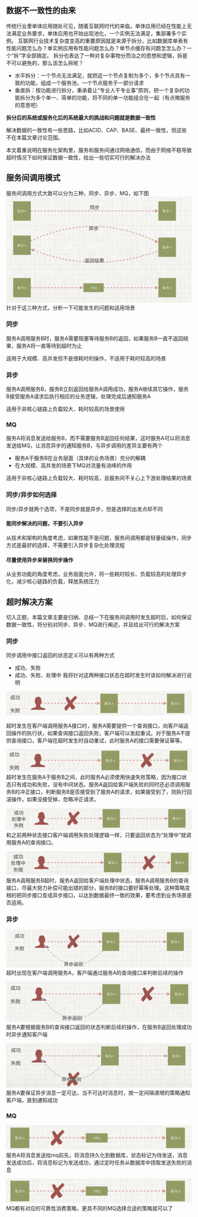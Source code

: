## 数据不一致性的由来
传统行业里单体应用随处可见，随着互联网时代的来临，单体应用已经在性能上无法满足业务要求，单体应用也开始出现池化，一个实例无法满足，集部署多个实例。
互联网行业技术复杂度变高的重要原因就是来源于拆分，比如数据库单表有性能问题怎么办？单实例应用有性能问题怎么办？单节点缓存有问题怎怎么办？一个“拆”字全部搞定。
拆分也表达了一种对复杂事物分而治之的思想和逻辑，拆是不可以避免的，那么该怎么拆呢？
* 水平拆分：一个节点无法满足，就把这一个节点复制为多个，多个节点具有一致的功能，组成一个服务池，一个节点服务于一部分请求
* 垂直拆：按功能进行拆分，秉承着让“专业人干专业事”原则，把一个复杂的功能拆分为多个单一、简单的功能，将不同的单一功能组合在一起（有点微服务的意思吧）

**拆分后的系统或服务化后的系统最大的挑战和问题就是数据一致性**

解决数据的一致性有一些思路，比如ACID、CAP、BASE、最终一致性，但这些不在本篇文章讨论范围。

本文着重说明在服务化架构里，服务和服务间通过网络通信，而由于网络不稳导致超时情况下如何保证数据一致性，给出一些切实可行的解决办法

## 服务间调用模式
服务间调用方式大致可以分为三种，同步、异步、MQ，如下图
![request_time](../weixin/timeout_request_time.png)
针对于这三种方式，分析一下可能发生的问题和适用场景

### 同步
服务A调用服务B时，服务A需要阻塞等待服务B的返回，如果服务B一直不返回结果，服务A将一直等待到超时为止

适用于大规模、高并发但不是很耗时的操作，不适用于耗时较高的场景

### 异步
服务A调用服务B，服务B立刻返回给服务A调用成功，服务A继续其它操作，服务B接受服务A请求后执行相应的业务逻辑，处理完成后通知服务A

适用于非核心链路上负载较大、耗时较高的场景使用

### MQ
服务A将消息发送给服务B，而不需要服务B返回任何结果，这时服务A可以将消息发送给MQ，让消息异步的通知服务B，与异步调用的差异主要有两个
* 服务A于服务B在业务层面（具体的业务场景）充分的解耦
* 在大规模、高并发的场景下MQ对流量有消峰的作用

适用于非核心链路上负载较大、耗时较高，且服务间不关心上下游处理结果的场景

### 同步/异步如何选择
同步/异步就两个选项，不是同步就是异步，但是选择的出发点却不同

#### 能同步解决的问题，不要引入异步
从技术和架构的角度考虑，如果性能不是问题，服务间调用都是轻量级操作，同步方式是最好的选择，不需要引入异步复杂化处理流程

#### 尽量使用异步来替换同步操作
从业务功能的角度考虑，业务层面允许，将一些耗时较长、负载较高的处理异步化，减少核心链路的负载，释放系统压力

## 超时解决方案
切入正题，本篇文章主要是归纳、总结一下在服务间调用时发生超时后，如何保证数据一致性，将分别对同步、异步、MQ进行阐述，并且给出可行的解决方案

### 同步

同步调用中接口返回的状态定义可以有两种方式
* 成功、失败
* 成功、失败、处理中
我将针对这两种接口状态在超时发生时该如何解决进行说明

![timeout_sync1](../weixin/timeout_sync1.png)

超时发生在客户端调用服务A接口时，服务A需要提供一个查询接口，向客户端返回操作的执行状，如果查询接口返回失败，客户端可以发起重试。对于服务A不提供查询接口，客户端在超时发生时自动重试，此时服务A的接口需要保证幂等。

![timeout_sync2](../weixin/timeout_sync2.png)
超时发生在服务A于服务B之间，此时服务A必须使用快速失败策略，因为接口状态只有成功和失败，没有中间状态。服务A返回给客户端失败的同时还必须调用服务B的冲正接口，判断服务B是否接受到了服务A的请求，如果接受到了，则执行回滚操作，如果没接受掉，忽略冲正请求。

![timeout_sync3](../weixin/timeout_sync3.png)
和之前两种状态接口客户端调用失败处理逻辑一样，只要返回状态为“处理中”就调用服务A的查询接口。

![timeout_sync4](../weixin/timeout_sync4.png)
服务A调用服务B超时，服务A返回给客户端处理中状态，服务A调用服务B的查询接口，尽最大努力补偿可能出错的部分，服务B的接口要好幂等处理。这种策略变相的把同步接口变成异步接口，以达到数据最终一致的效果，要考虑到业务场景是否适用。

### 异步
![timeout_async1](../weixin/timeout_async1.png)
超时出现在客户端调用服务A，客户端通过服务A的查询接口来判断后续的操作

![timeout_async1](../weixin/timeout_async2.png)
服务A要根据服务B的查询接口返回的状态判断后续的操作，在服务B返回处理成功时异步通知客户端

![timeout_async1](../weixin/timeout_async3.png)
服务A要保证异步消息一定可达，当不可达时消息时，按一定间隔递增的策略通知客户端，直到通知成功

### MQ

![timeout_mq1](../weixin/timeout_mq1.png)
服务A将消息发送给mq前先，将消息持久化到数据库，状态标记为待发送，消息发送成功后，将消息标记为发送成功，通过定时任务从数据库中捞取发送失败的消息

![timeout_mq1](../weixin/timeout_mq1.png)
MQ都有对应的可靠性消费策略，更具不同的MQ选择合适的策略就可以了